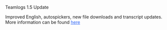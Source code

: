 Teamlogs 1.5 Update

Improved English, autospickers, new file downloads and transcript updates. More information can be found <a style="color: #2961f6" href="/changelog">here</a>
